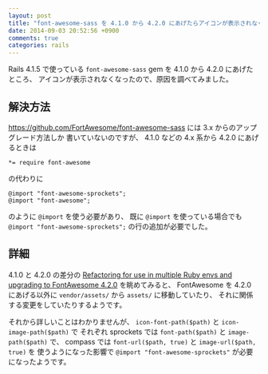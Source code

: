 ```yaml
---
layout: post
title: "font-awesome-sass を 4.1.0 から 4.2.0 にあげたらアイコンが表示されなくなったので対処した"
date: 2014-09-03 20:52:56 +0900
comments: true
categories: rails
---
```

Rails 4.1.5 で使っている `font-awesome-sass` gem を 4.1.0 から 4.2.0 にあげたところ、
アイコンが表示されなくなったので、原因を調べてみました。

## 解決方法

https://github.com/FortAwesome/font-awesome-sass には 3.x からのアップグレード方法しか
書いていないのですが、
4.1.0 などの 4.x 系から 4.2.0 にあげるときは

    *= require font-awesome

の代わりに

    @import "font-awesome-sprockets";
    @import "font-awesome";

のように `@import` を使う必要があり、
既に `@import` を使っている場合でも
`@import "font-awesome-sprockets";`
の行の追加が必要でした。

## 詳細

4.1.0 と 4.2.0 の差分の
[Refactoring for use in multiple Ruby envs and upgrading to FontAwesome 4.2.0](https://github.com/FortAwesome/font-awesome-sass/commit/a527acdf693cf0bced797e75f387a8f8e2a9c844 "Refactoring for use in multiple Ruby envs and upgrading to FontAwesome 4.2.0")
を眺めてみると、
FontAwesome を 4.2.0 にあげる以外に
`vendor/assets/` から `assets/` に移動していたり、
それに関係する変更をしていたりするようです。

それから詳しいことはわかりませんが、
`icon-font-path($path)` と `icon-image-path($path)` で
それぞれ
sprockets では `font-path($path)` と `image-path($path)` で、
compass では `font-url($path, true)` と `image-url($path, true)` を
使うようになった影響で `@import "font-awesome-sprockets"` が必要になったようです。
